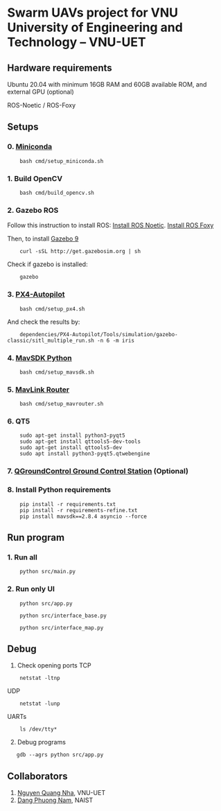 # Swarm UAVs project for VNU University of Engineering and Technology – VNU-UET

## Hardware requirements

Ubuntu 20.04 with minimum 16GB RAM and 60GB available ROM, and external GPU (optional)

ROS-Noetic / ROS-Foxy

## Setups

### 0. [Miniconda](https://docs.anaconda.com/free/miniconda/miniconda-install/)

```shell
    bash cmd/setup_miniconda.sh
```

### 1. Build OpenCV

```shell
    bash cmd/build_opencv.sh
```

### 2. Gazebo ROS

Follow this instruction to install ROS: [Install ROS Noetic](https://wiki.ros.org/noetic/Installation/Ubuntu). [Install ROS Foxy](https://docs.ros.org/en/foxy/Installation/Ubuntu-Install-Debians.html)</br>

Then, to install [Gazebo 9](https://classic.gazebosim.org/tutorials?cat=install&tut=install_ubuntu&ver=9.0)

```shell
    curl -sSL http://get.gazebosim.org | sh
```

Check if gazebo is installed:

```shell
    gazebo
```

### 3. [PX4-Autopilot](https://github.com/PX4/PX4-Autopilot.git)

```shell
    bash cmd/setup_px4.sh
```

And check the results by:

```shell
    dependencies/PX4-Autopilot/Tools/simulation/gazebo-classic/sitl_multiple_run.sh -n 6 -m iris
```

### 4. [MavSDK Python](https://github.com/mavlink/MAVSDK-Python.git)

```shell
    bash cmd/setup_mavsdk.sh
```

### 5. [MavLink Router](https://github.com/intel/mavlink-router.git)

```shell
    bash cmd/setup_mavrouter.sh
```

### 6. QT5

```shell
    sudo apt-get install python3-pyqt5
    sudo apt-get install qttools5-dev-tools
    sudo apt-get install qttools5-dev
    sudo apt install python3-pyqt5.qtwebengine
```

### 7. [QGroundControl Ground Control Station](https://github.com/mavlink/qgroundcontrol/releases) (Optional)

### 8. Install Python requirements

```shell
    pip install -r requirements.txt
    pip install -r requirements-refine.txt
    pip install mavsdk==2.8.4 asyncio --force
```

## Run program

### 1. Run all

```shell
    python src/main.py
```

### 2. Run only UI

```shell
    python src/app.py
```

```shell
    python src/interface_base.py
```

```shell
    python src/interface_map.py
```

## Debug

1. Check opening ports
TCP

```shell
    netstat -ltnp
```

UDP

```shell
    netstat -lunp

```

UARTs

```shell
    ls /dev/tty*
```

2. Debug programs

```shell
   gdb --agrs python src/app.py
````

## Collaborators

1. [Nguyen Quang Nha](nhanq@vnu.edu.vn), VNU-UET
2. [Dang Phuong Nam](phgnam1811.vn@gmail.com), NAIST
